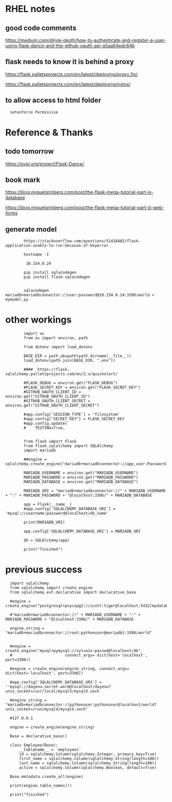 # RHEL notes

## good code comments

https://medium.com/@lyle-okoth/how-to-authenticate-and-register-a-user-using-flask-dance-and-the-github-oauth-api-a5aa64edc64b

## flask needs to know it is behind a proxy

https://flask.palletsprojects.com/en/latest/deploying/proxy_fix/

https://flask.palletsprojects.com/en/latest/deploying/nginx/

## to allow access to html folder

      setenforce Permissive

# Reference & Thanks

## todo tomorrow

https://pypi.org/project/Flask-Dance/

## book mark

https://blog.miguelgrinberg.com/post/the-flask-mega-tutorial-part-iv-database

https://blog.miguelgrinberg.com/post/the-flask-mega-tutorial-part-iii-web-forms

## generate model

            https://stackoverflow.com/questions/51416482/flask-application-unable-to-run-because-of-keyerror

            hostname -I

             10.154.0.24

            pip install sqlacodegen
            pip install flask-sqlacodegen


            sqlacodegen  mariadb+mariadbconnector://user:password@10.154.0.24:3306/world > mymodel.py

# other workings

            import os
            from os import environ, path

            from dotenv import load_dotenv

            BASE_DIR = path.abspath(path.dirname(__file__))
            load_dotenv(path.join(BASE_DIR, ".env"))

            ####  https://flask-sqlalchemy.palletsprojects.com/en/2.x/quickstart/

            #FLASK_DEBUG = environ.get("FLASK_DEBUG")
            #FLASK_SECRET_KEY = environ.get("FLASK_SECRET_KEY")
            #GITHUB_OAUTH_CLIENT_ID = environ.get("GITHUB_OAUTH_CLIENT_ID")
            #GITHUB_OAUTH_CLIENT_SECRET = environ.get("GITHUB_OAUTH_CLIENT_SECRET")

            #app.config['SESSION_TYPE'] = 'filesystem'
            #app.config["SECRET_KEY"] = FLASK_SECRET_KEY
            #app.config.update(
            #    TESTING=True,


            from flask import Flask
            from flask_sqlalchemy import SQLAlchemy
            import mariadb

            ##engine = sqlalchemy.create_engine("mariadb+mariadbconnector://app_user:Password123!@127.0.0.1:3306/company")

            MARIADB_USERNAME = environ.get("MARIADB_USERNAME")
            MARIADB_PASSWORD = environ.get("MARIADB_PASSWORD")
            MARIADB_DATABASE = environ.get("MARIADB_DATABASE")

            MARIADB_URI = "mariadb+mariadbconnector://" + MARIADB_USERNAME + ":" + MARIADB_PASSWORD + "@localhost:3306/" + MARIADB_DATABASE

            app = Flask(__name__)
            #app.config['SQLALCHEMY_DATABASE_URI'] = 'mysql://username:password@localhost/db_name'

            print(MARIADB_URI)

            app.config['SQLALCHEMY_DATABASE_URI'] = MARIADB_URI

            db = SQLAlchemy(app)

            print("finished")

# previous success

      import sqlalchemy
      from sqlalchemy import create_engine
      from sqlalchemy.ext.declarative import declarative_base

      #engine = create_engine("postgresql+psycopg2://scott:tiger@localhost:5432/mydatabase")

      #"mariadb+mariadbconnector://" + MARIADB_USERNAME + ":" + MARIADB_PASSWORD + "@localhost:3306/" + MARIADB_DATABASE

      engine_string = "mariadb+mariadbconnector://root:pythonuser@mariadb1:3306/world"


      #engine = create_engine("mysql+pymysql://sylvain:passwd@localhost/db",
      #                       connect_args= dict(host='localhost', port=3306))

      #engine = create_engine(engine_string, connect_args= dict(host='localhost', port=3306))

      #app.config['SQLALCHEMY_DATABASE_URI'] = ''mysql://dayenu:secret.word@localhost/dayenu?unix_socket=/usr/local/mysql5/mysqld.sock

      #engine_string = "mariadb+mariadbconnector://pythonuser:pythonuser@localhost/world?unix_socket=/run/mysqld/mysqld.sock"

      #127.0.0.1

      engine = create_engine(engine_string)

      Base = declarative_base()

      class Employee(Base):
          __tablename__ = 'employees'
          id = sqlalchemy.Column(sqlalchemy.Integer, primary_key=True)
          first_name = sqlalchemy.Column(sqlalchemy.String(length=100))
          last_name = sqlalchemy.Column(sqlalchemy.String(length=100))
          active = sqlalchemy.Column(sqlalchemy.Boolean, default=True)

      Base.metadata.create_all(engine)

      print(engine.table_names())

      print("finished")
